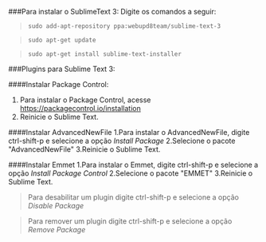 ###Para instalar o SublimeText 3:
Digite os comandos a seguir:
>`sudo add-apt-repository ppa:webupd8team/sublime-text-3`

>`sudo apt-get update`

>`sudo apt-get install sublime-text-installer`

###Plugins para Sublime Text 3:

####Instalar Package Control:
1. Para instalar o Package Control, acesse https://packagecontrol.io/installation
2. Reinicie o Sublime Text.

####Instalar AdvancedNewFile
1.Para instalar o AdvancedNewFile, digite ctrl-shift-p e selecione a opção *Install Package*
2.Selecione o pacote "AdvancedNewFile"
3.Reinicie o Sublime Text.

####Instalar Emmet
1.Para instalar o Emmet, digite ctrl-shift-p e selecione a opção *Install Package Control*
2.Selecione o pacote "EMMET"
3.Reinicie o Sublime Text.

> Para desabilitar um plugin digite ctrl-shift-p e selecione a opção *Disable Package*

> Para remover um plugin digite ctrl-shift-p e selecione a opção *Remove Package*
